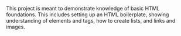 This project is meant to demonstrate knowledge of basic HTML foundations. 
This includes setting up an HTML boilerplate, showing understanding of elements and tags, how to create lists, and links and images.